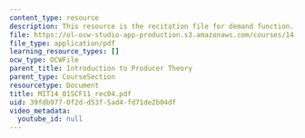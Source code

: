 ```yaml
---
content_type: resource
description: This resource is the recitation file for demand function.
file: https://ol-ocw-studio-app-production.s3.amazonaws.com/courses/14-01sc-principles-of-microeconomics-fall-2011/39fdb9770f2dd53f5ad4fd71de2b04df_MIT14_01SCF11_rec04.pdf
file_type: application/pdf
learning_resource_types: []
ocw_type: OCWFile
parent_title: Introduction to Producer Theory
parent_type: CourseSection
resourcetype: Document
title: MIT14_01SCF11_rec04.pdf
uid: 39fdb977-0f2d-d53f-5ad4-fd71de2b04df
video_metadata:
  youtube_id: null
---
```

